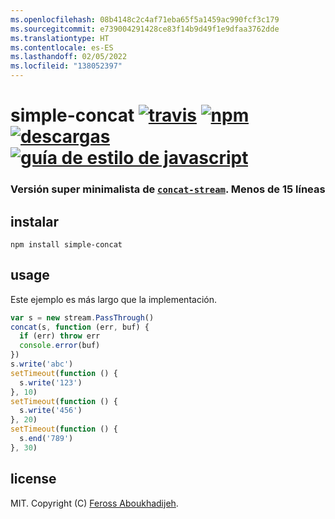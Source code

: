 ```yaml
---
ms.openlocfilehash: 08b4148c2c4af71eba65f5a1459ac990fcf3c179
ms.sourcegitcommit: e739004291428ce83f14b9d49f1e9dfaa3762dde
ms.translationtype: HT
ms.contentlocale: es-ES
ms.lasthandoff: 02/05/2022
ms.locfileid: "138052397"
---
```

# <a name="simple-concat-travistravis-imagetravis-url-npmnpm-imagenpm-url-downloadsdownloads-imagedownloads-url-javascript-style-guidestandard-imagestandard-url"></a>simple-concat [![travis][travis-image]][travis-url] [![npm][npm-image]][npm-url] [![descargas][downloads-image]][downloads-url] [![guía de estilo de javascript][standard-image]][standard-url]

[travis-image]: https://img.shields.io/travis/feross/simple-concat/master.svg
[travis-url]: https://travis-ci.org/feross/simple-concat
[npm-image]: https://img.shields.io/npm/v/simple-concat.svg
[npm-url]: https://npmjs.org/package/simple-concat
[downloads-image]: https://img.shields.io/npm/dm/simple-concat.svg
[downloads-url]: https://npmjs.org/package/simple-concat
[standard-image]: https://img.shields.io/badge/code_style-standard-brightgreen.svg
[standard-url]: https://standardjs.com

### <a name="super-minimalist-version-of-concat-stream-less-than-15-lines"></a>Versión super minimalista de [`concat-stream`](https://github.com/maxogden/concat-stream). Menos de 15 líneas

## <a name="install"></a>instalar

```
npm install simple-concat
```

## <a name="usage"></a>usage

Este ejemplo es más largo que la implementación.

```js
var s = new stream.PassThrough()
concat(s, function (err, buf) {
  if (err) throw err
  console.error(buf)
})
s.write('abc')
setTimeout(function () {
  s.write('123')
}, 10)
setTimeout(function () {
  s.write('456')
}, 20)
setTimeout(function () {
  s.end('789')
}, 30)
```

## <a name="license"></a>license

MIT. Copyright (C) [Feross Aboukhadijeh](http://feross.org).
